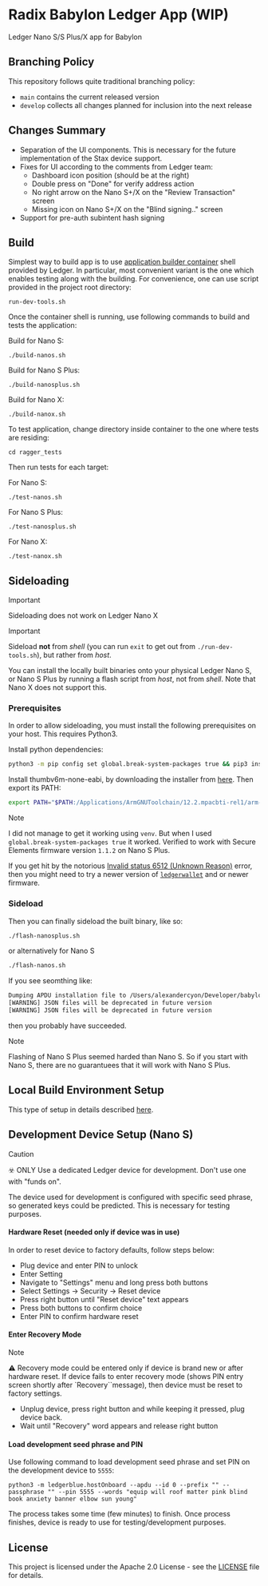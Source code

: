 # Radix Babylon Ledger App (WIP)

Ledger Nano S/S Plus/X app for Babylon

## Branching Policy
This repository follows quite traditional branching policy:
- `main` contains the current released version
- `develop` collects all changes planned for inclusion into the next release

## Changes Summary
- Separation of the UI components. This is necessary for the future implementation of the Stax device support.
- Fixes for UI according to the comments from Ledger team:
  - Dashboard icon position (should be at the right)
  - Double press on "Done" for verify address action
  - No right arrow on the Nano S+/X on the "Review Transaction" screen
  - Missing icon on Nano S+/X on the "Blind signing.." screen
- Support for pre-auth subintent hash signing

## Build

Simplest way to build app is to use [application builder container](https://github.com/LedgerHQ/ledger-app-builder) shell provided by Ledger. 
In particular, most convenient variant is the one which enables testing along with the building.
For convenience, one can use script provided in the project root directory:

```shell
run-dev-tools.sh
```
Once the container shell is running, use following commands to build and tests the application:

Build for Nano S:
```shell
./build-nanos.sh
```
Build for Nano S Plus:
```shell
./build-nanosplus.sh
```
Build for Nano X:
```shell
./build-nanox.sh
``` 

To test application, change directory inside container to the one where tests are residing:

```shell
cd ragger_tests
```

Then run tests for each target:

For Nano S:
```shell
./test-nanos.sh
```
For Nano S Plus:
```shell
./test-nanosplus.sh
```
For Nano X:
```shell
./test-nanox.sh
```

## Sideloading
> [!IMPORTANT]
> Sideloading does not work on Ledger Nano X

> [!IMPORTANT]
> Sideload **not** from *shell* (you can run `exit` to get out from `./run-dev-tools.sh`), but rather from *host*.

You can install the locally built binaries onto your physical Ledger Nano S, or Nano S Plus by running a flash script from *host*, not from *shell*. Note that Nano X does not support this.

### Prerequisites

In order to allow sideloading, you must install the following prerequisites on your host. This requires Python3.

Install python dependencies:
```sh
python3 -m pip config set global.break-system-packages true && pip3 install protobuf==3.20.3 && pip3 install ledgerwallet==0.5.1 && pip3 install ledgerblue
```


Install thumbv6m-none-eabi, by downloading the installer from [here](https://developer.arm.com/-/media/Files/downloads/gnu/12.2.mpacbti-rel1/binrel/arm-gnu-toolchain-12.2.mpacbti-rel1-darwin-x86_64-arm-none-eabi.pkg?rev=2f38f68c2683438e895886abee9be5fc&hash=A0BB95236291FB90466A82ED4F7B11B6). Then export its PATH:
```sh
export PATH="$PATH:/Applications/ArmGNUToolchain/12.2.mpacbti-rel1/arm-none-eabi/bin"
```

> [!NOTE]
> I did not manage to get it working using `venv`. But when I used `global.break-system-packages true` it worked.
> Verified to work with Secure Elements firmware version `1.1.2` on Nano S Plus.

If you get hit by the notorious [Invalid status 6512 (Unknown Reason)](https://github.com/LedgerHQ/ledgerctl/issues/65) error, then you might need to try a newer version of [`ledgerwallet`](https://github.com/LedgerHQ/ledgerctl/releases) and or newer firmware.

### Sideload

Then you can finally sideload the built binary, like so:

```sh
./flash-nanosplus.sh
```

or alternatively for Nano S

```sh
./flash-nanos.sh
```


If you see seomthing like:
```sh
Dumping APDU installation file to /Users/alexandercyon/Developer/babylon-ledger-app/target/nanosplus/release/babylon-ledger-app.apdu
[WARNING] JSON files will be deprecated in future version
[WARNING] JSON files will be deprecated in future version
```
then you probably have succeeded.

> [!NOTE]
> Flashing of Nano S Plus seemed harded than Nano S. So if you start with Nano S, there are no guarantuees that it will work with Nano S Plus.

## Local Build Environment Setup

This type of setup in details described [here](https://github.com/LedgerHQ/app-boilerplate-rust).

## Development Device Setup (Nano S)

> [!CAUTION]
> ☣️ ONLY Use a dedicated Ledger device for development. Don't use one with "funds on".

The device used for development is configured with specific seed phrase, so generated keys could be predicted.
This is necessary for testing purposes.

#### Hardware Reset (needed only if device was in use)

In order to reset device to factory defaults, follow steps below:

- Plug device and enter PIN to unlock
- Enter Setting
- Navigate to "Settings" menu and long press both buttons
- Select Settings -> Security -> Reset device
- Press right button until "Reset device" text appears
- Press both buttons to confirm choice
- Enter PIN to confirm hardware reset

#### Enter Recovery Mode

> [!NOTE]
> ⚠️ Recovery mode could be entered only if device is brand new or after hardware reset. If device fails to enter
> recovery mode (shows PIN entry screen shortly after `Recovery``message), then device must be reset to factory settings.️

- Unplug device, press right button and while keeping it pressed, plug device back.
- Wait until "Recovery" word appears and release right button

#### Load development seed phrase and PIN

Use following command to load development seed phrase and set PIN on the development device to `5555`:

```shell
python3 -m ledgerblue.hostOnboard --apdu --id 0 --prefix "" --passphrase "" --pin 5555 --words "equip will roof matter pink blind book anxiety banner elbow sun young"
```

The process takes some time (few minutes) to finish. Once process finishes, device is ready to use for testing/development purposes.

## License

This project is licensed under the Apache 2.0 License - see the [LICENSE](LICENSE) file for details.
